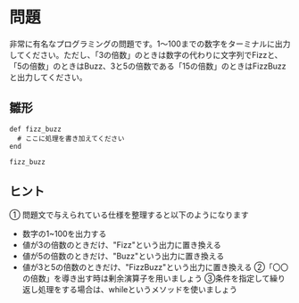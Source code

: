 # 問題  
非常に有名なプログラミングの問題です。1〜100までの数字をターミナルに出力してください。ただし、「3の倍数」のときは数字の代わりに文字列でFizzと、「5の倍数」のときはBuzz、3と5の倍数である「15の倍数」のときはFizzBuzzと出力してください。  
## 雛形  
```
def fizz_buzz
  # ここに処理を書き加えてください
end

fizz_buzz
```
## ヒント  
① 問題文で与えられている仕様を整理すると以下のようになります  
- 数字の1~100を出力する  
- 値が3の倍数のときだけ、"Fizz"という出力に置き換える  
- 値が5の倍数のときだけ、"Buzz"という出力に置き換える  
- 値が3と5の倍数のときだけ、"FizzBuzz"という出力に置き換える
②「〇〇の倍数」を導き出す時は剰余演算子を用いましょう
③条件を指定して繰り返し処理をする場合は、whileというメソッドを使いましょう  
